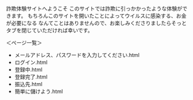 詐欺体験サイトへようこそ
このサイトでは詐欺に引っかかったような体験ができます。
もちろんこのサイトを開いたことによってウイルスに感染する、お金が必要になる なんてことはありませんので、お楽しみくださりましたらそっとタブを閉じていただければ幸いです。

＜ページ一覧＞

- メールアドレス、パスワードを入力してください.html
- ログイン.html
- 登録中.html
- 登録完了.html
- 振込先.html
- 簡単に儲けよう.html
